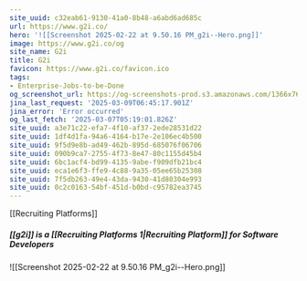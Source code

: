 ```yaml
---
site_uuid: c32eab61-9130-41a0-8b48-a6abd6ad685c
url: https://www.g2i.co/
hero: '![[Screenshot 2025-02-22 at 9.50.16 PM_g2i--Hero.png]]'
image: https://www.g2i.co/og
site_name: G2i
title: G2i
favicon: https://www.g2i.co/favicon.ico
tags:
- Enterprise-Jobs-to-be-Done
og_screenshot_url: https://og-screenshots-prod.s3.amazonaws.com/1366x768/80/false/361a5787b8729489800c009c5d26b986759483cdb9c75f6cf952bbad82d2289e.jpeg
jina_last_request: '2025-03-09T06:45:17.901Z'
jina_error: 'Error occurred'
og_last_fetch: '2025-03-07T05:19:01.826Z'
site_uuid: a3e71c22-efa7-4f10-af37-2ede28531d22
site_uuid: 1df4d1fa-94a6-4164-b17e-2e106ec4b500
site_uuid: 9f5d9e8b-ad49-462b-895d-685076f06706
site_uuid: 090b9ca7-2755-4f73-8e47-80c1155d45b4
site_uuid: 6bc1acf4-bd99-4135-9abe-f909dfb21bc4
site_uuid: eca1e6f3-ffe9-4c88-9a35-05ee65b25308
site_uuid: 7f5db263-49e4-43da-9430-41d80304e993
site_uuid: 0c2c0163-54bf-451d-b0bd-c95782ea3745
---
```

[[Recruiting Platforms]]

##### [[g2i]] is a [[Recruiting Platforms 1|Recruiting Platform]] for Software Developers
![[Screenshot 2025-02-22 at 9.50.16 PM_g2i--Hero.png]]
